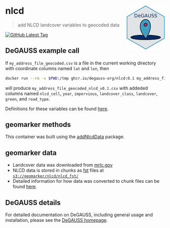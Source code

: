 # nlcd <a href='https://degauss-org.github.io/DeGAUSS/'> <img src='https://github.com/degauss-org/degauss_template/blob/master/DeGAUSS_hex.png' align='right' height='138.5' /></a>

> add NLCD landcover variables to geocoded data

[![GitHub Latest Tag](https://img.shields.io/github/v/tag/degauss-org/nlcd)](https://github.com/degauss-org/nlcd/releases)

## DeGAUSS example call

If `my_address_file_geocoded.csv` is a file in the current working directory with coordinate columns named `lat` and `lon`, then

```sh
docker run --rm -v $PWD:/tmp ghcr.io/degauss-org/nlcd:0.1 my_address_file_geocoded.csv
```

will produce `my_address_file_geocoded_nlcd_v0.1.csv` with addeded columns named `nlcd_cell`, `year`, `impervious`,	`landcover_class`, `landcover`,	`green`, and `road_type`.

Definitions for these variables can be found [here](https://github.com/geomarker-io/addNlcdData#nlcd-data-details).

## geomarker methods

This container was built using the [addNlcdData](https://github.com/geomarker-io/addNlcdData) package.

## geomarker data

- Landcover data was downloaded from [mrlc.gov](mrlc.gov)
- NLCD data is stored in chunks as [fst](https://github.com/fstpackage/fst) files at [`s3://geomarker/nlcd/nlcd_fst/`](https://geomarker.s3.us-east-2.amazonaws.com/nlcd/nlcd_fst)
- Detailed information for how data was converted to chunk files can be found [here](https://github.com/geomarker-io/nlcd_raster_to_fst).

## DeGAUSS details

For detailed documentation on DeGAUSS, including general usage and installation, please see the [DeGAUSS homepage](https://degauss.org).

